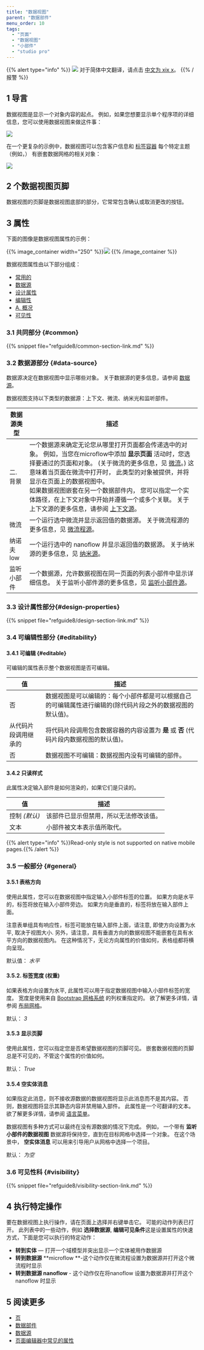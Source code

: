 ```yaml
---
title: "数据视图"
parent: "数据部件"
menu_order: 10
tags:
  - "页面"
  - "数据视图"
  - "小部件"
  - "studio pro"
---
```


{{% alert type="info" %}}
<img src="attachments/chinese-translation/china.png" style="display: inline-block; margin: 0" /> 对于简体中文翻译，请点击 [中文为 xix x](https://cdn.mendix.tencent-cloud.com/documentation/refguide8/data-view.pdf)。
{{% /报警 %}}

## 1 导言

数据视图是显示一个对象内容的起点。 例如，如果您想要显示单个程序项的详细信息，您可以使用数据视图来做这件事：

![](attachments/data-widgets/data-view-example-structure-mode.png)

在一个更复杂的示例中，数据视图可以包含客户信息和 [标签容器](tab-container) 每个特定主题（例如，） 有嵌套数据网格的相关对象：

![](attachments/data-widgets/data-view-complex-example.png)

## 2 个数据视图页脚

数据视图的页脚是数据视图底部的部分，它常常包含确认或取消更改的按钮。

## 3 属性

下面的图像是数据视图属性的示例：

{{% image_container width="250" %}}![](attachments/data-widgets/data-view-properties.png)
{{% /image_container %}}

数据视图属性由以下部分组成：

* [常用的](#common)
* [数据源](#data-source)
* [设计属性](#design-properties)
* [编辑性](#editability)
* [A. 概况](#general)
* [可见性](#visibility)

### 3.1 共同部分 {#common}

{{% snippet file="refguide8/common-section-link.md" %}}

### 3.2 数据源部分 {#data-source}

数据源决定在数据视图中显示哪些对象。 关于数据源的更多信息，请参阅 [数据源](data-sources)。

数据视图支持以下类型的数据源：上下文、微流、纳米光和监听部件。

| 数据源类型  | 描述                                                                                                                                                                                                                                                                       |
| ------ | ------------------------------------------------------------------------------------------------------------------------------------------------------------------------------------------------------------------------------------------------------------------------ |
| 二. 背景  | 一个数据源来确定无论您从哪里打开页面都会传递选中的对象。 例如，当您在microflow中添加 **显示页面** 活动时，您选择要通过的页面和对象。 (关于微流的更多信息，见 [微流](microflows)。) 这意味着当页面在微流中打开时， 此类型的对象被提供，并将显示在页面上的数据视图中。 <br />如果数据视图嵌套在另一个数据部件内， 您可以指定一个实体路径，在上下文对象中开始并遵循一个或多个关联。 关于上下文源的更多信息，请参阅 [上下文源](context-source)。<br /> |
| 微流     | 一个运行选中微流并显示返回值的数据源。 关于微流程源的更多信息，见 [微流程源](microflow-source)。                                                                                                                                                                                                              |
| 纳诺夫low | 一个运行选中的 nanoflow 并显示返回值的数据源。 关于纳米源的更多信息，见 [纳米源](nanoflow-source)。                                                                                                                                                                                                        |
| 监听小部件  | 一个数据源，允许数据视图在同一页面的列表小部件中显示详细信息。 关于监听小部件源的更多信息，见 [监听小部件源](microflow-source)。                                                                                                                                                                                              |

### 3.3 设计属性部分{#design-properties}

{{% snippet file="refguide8/design-section-link.md" %}}

### 3.4 可编辑性部分 {#editability}

#### 3.4.1 可编辑 {#editable}

可编辑的属性表示整个数据视图是否可编辑。

| 值          | 描述                                                     |
| ---------- | ------------------------------------------------------ |
| 否          | 数据视图是可以编辑的：每个小部件都是可以根据自己的可编辑属性进行编辑的(除代码片段之外的数据视图的默认值)。 |
| 从代码片段调用继承的 | 将代码片段调用包含数据容器的内容设置为 **是** 或 **否** (代码片段内数据视图的默认值)。     |
| 否          | 数据视图不可编辑：数据视图内没有可编辑的部件。                                |

#### 3.4.2 只读样式

此属性决定输入部件是如何渲染的，如果它们是只读的。

| 值         | 描述                  |
| --------- | ------------------- |
| 控制 *(默认)* | 该部件已显示但禁用，所以无法修改该值。 |
| 文本        | 小部件被文本表示值所取代。       |

{{% alert type="info" %}}Read-only style is not supported on native mobile pages.{{% /alert %}}

### 3.5 一般部分 {#general}

#### 3.5.1 表格方向

使用此属性，您可以在数据视图中指定输入小部件标签的位置。 如果方向是水平的，标签将放在输入小部件旁边。 如果方向是垂直的，标签将放在输入部件上面。

注意表单组具有响应性，标签可能放在输入部件上面，请注意, 即使方向设置为水平, 取决于视图大小. 另外，请注意，具有垂直方向的数据视图不能嵌套在具有水平方向的数据视图内。 在这种情况下，无论方向属性的价值如何，表格组都将横向呈现。

默认值： *水平*

#### 3.5.2. 标签宽度 (权重)

如果表格方向设置为水平, 此属性可以用于指定数据视图中输入小部件标签的宽度。 宽度是使用来自 [Bootstrap 网格系统](http://getbootstrap.com/css/#grid) 的列权重指定的。 欲了解更多详情，请参阅 [布局网格](layout-grid)。

默认： *3*

#### 3.5.3 显示页脚

使用此属性，您可以指定您是否希望数据视图的页脚可见。 嵌套数据视图的页脚总是不可见的，不管这个属性的价值如何。

默认： *True*

#### 3.5.4 空实体消息

如果指定此消息，则不接收源数据的数据视图将显示此消息而不是其内容。 否则，数据视图将显示其静态内容并禁用输入部件。 此属性是一个可翻译的文本。 欲了解更多详情，请参阅 [语言菜单](translatable-texts)。

数据视图有多种方式可以最终在没有源数据的情况下完成。 例如， 一个带有 **监听小部件的数据视图** 数据源将保持空，直到在目标网格中选择一个对象。 在这个场景中， **空实体消息** 可以用来引导用户从网格中选择一个项目。

默认： *为空*

### 3.6 可见性科 {#visibility}

{{% snippet file="refguide8/visibility-section-link.md" %}}

## 4 执行特定操作

要在数据视图上执行操作，请在页面上选择并右键单击它。 可能的动作列表已打开。 此列表中的一些动作，例如 **选择数据源**, **编辑可见条件**这是设置属性的快速方式，下面是您可以执行的特定动作：

* **转到实体** — 打开一个域模型并突出显示一个实体被用作数据源
* **转到数据源** **microflow **-这个动作仅在微流程设置为数据源并打开这个微流程时显示
* **转到数据源 nanoflow** - 这个动作仅在将nanoflow 设置为数据源并打开这个nanoflow 时显示

## 5 阅读更多

* [页](page)
* [数据部件](data-widgets)
* [数据源](数据来源)
* [页面编辑器中常见的属性](common-widget-properties)
